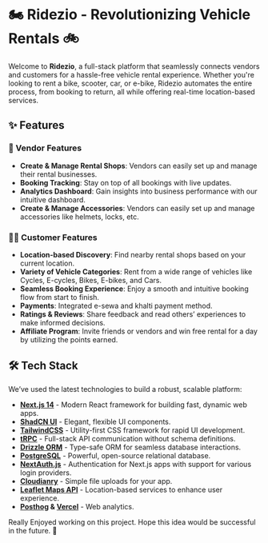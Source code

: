 # 🏍️ Ridezio - Revolutionizing Vehicle Rentals 🚲

Welcome to **Ridezio**, a full-stack platform that seamlessly connects vendors and customers for a hassle-free vehicle rental experience. Whether you're looking to rent a bike, scooter, car, or e-bike, Ridezio automates the entire process, from booking to return, all while offering real-time location-based services.

## ✨ Features

### 🚀 Vendor Features

- **Create & Manage Rental Shops**: Vendors can easily set up and manage their rental businesses.
- **Booking Tracking**: Stay on top of all bookings with live updates.
- **Analytics Dashboard**: Gain insights into business performance with our intuitive dashboard.
- **Create & Manage Accessories**: Vendors can easily set up and manage accessories like helmets, locks, etc.

### 🧑‍💻 Customer Features

- **Location-based Discovery**: Find nearby rental shops based on your current location.
- **Variety of Vehicle Categories**: Rent from a wide range of vehicles like Cycles, E-cycles, Bikes, E-bikes, and Cars.
- **Seamless Booking Experience**: Enjoy a smooth and intuitive booking flow from start to finish.
- **Payments**: Integrated e-sewa and khalti payment method.
- **Ratings & Reviews**: Share feedback and read others’ experiences to make informed decisions.
- **Affiliate Program**: Invite friends or vendors and win free rental for a day by utilizing the points earned.

## 🛠️ Tech Stack

We’ve used the latest technologies to build a robust, scalable platform:

- **[Next.js 14](https://nextjs.org/)** - Modern React framework for building fast, dynamic web apps.
- **[ShadCN UI](https://ui.shadcn.com/)** - Elegant, flexible UI components.
- **[TailwindCSS](https://tailwindcss.com/)** - Utility-first CSS framework for rapid UI development.
- **[tRPC](https://trpc.io/)** - Full-stack API communication without schema definitions.
- **[Drizzle ORM](https://orm.drizzle.team/)** - Type-safe ORM for seamless database interactions.
- **[PostgreSQL](https://www.postgresql.org/)** - Powerful, open-source relational database.
- **[NextAuth.js](https://next-auth.js.org/)** - Authentication for Next.js apps with support for various login providers.
- **[Cloudianry](https://cloudinary.com/)** - Simple file uploads for your app.
- **[Leaflet Maps API](https://developers.google.com/maps)** - Location-based services to enhance user experience.
- **[Posthog](https://posthog.com/) & [Vercel](https://vercel.com/docs/analytics)** - Web analytics.

Really Enjoyed working on this project. Hope this idea would be successful in the future. 🚀
